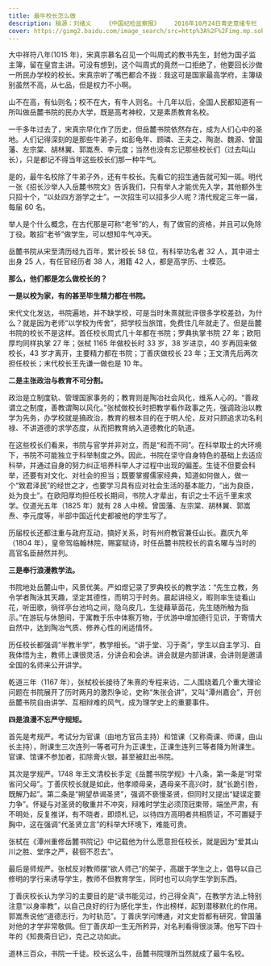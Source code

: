 ```yaml
---
title: 最牛校长怎么做
description: 稿源：刘绪义    《中国纪检监察报》    2016年10月24日青史意绪专栏
cover: https://gimg2.baidu.com/image_search/src=http%3A%2F%2Fimg.mp.sohu.com%2Fupload%2F20170529%2F66637b46b86e42d0930349e39699eca9_th.png&refer=http%3A%2F%2Fimg.mp.sohu.com&app=2002&size=f9999,10000&q=a80&n=0&g=0n&fmt=jpeg?sec=1636274260&t=799dbc5aaf18aafbb06a386925852dc4
---
```


大中祥符八年(1015 年)，宋真宗慕名召见一个叫周式的教书先生，封他为国子监主簿，留在皇宫主讲。可没有想到，这个叫周式的竟然一口拒绝了，他要回长沙做一所民办学校的校长。宋真宗听了嘴巴都合不拢：我这可是国家最高学府，主簿级别虽然不高，从七品，但是权力不小啊。

山不在高，有仙则名；校不在大，有牛人则名。十几年以后，全国人民都知道有一所叫做岳麓书院的民办大学，既是高考神校，又是素质教育名校。

一千多年过去了，宋真宗早化作了历史，但岳麓书院依然存在，成为人们心中的圣地。人们记得深刻的是那些牛弟子，如彭龟年、顾璘、王夫之、陶澍、魏源、曾国藩、左宗棠、胡林翼、郭嵩焘、李元度；当然也没有忘记那些校长们（过去叫山长），只是都记不得当年这些校长们那一种牛气。

是的，最牛名校除了牛弟子外，还有牛校长。先看它的招生通告就可知一斑。明代一张《招长沙举人入岳麓书院文》告诉我们，只有举人才能优先入学，其他额外生只招十个，“以处四方游学之士”。一次招生可以招多少人呢？清代规定三年一届，每届 60 名。

举人是个什么概念，在古代那是可称“老爷”的人，有了做官的资格，并且可以免除丁役。敢招“老爷”做学生，可以想知牛气冲天。

岳麓书院从宋至清历经九百年，累计校长 58 位，有科举功名者 32 人，其中进士出身 25 人，有任官经历者 38 人，湘籍 42 人，都是高学历、士模范。

**那么，他们都是怎么做校长的？**

**一是以校为家，有的甚至毕生精力都在书院。**

宋代文化发达，书院遍地，并不缺学校，可是当时朱熹就批评很多学校差劲，为什么？就是因为老师“以学校为传舍”，把学校当旅馆，免费住几年就走了。但是岳麓书院的校长不是这样。首任校长周式几十年都在书院；罗典执掌书院 27 年；欧阳厚均同样执掌 27 年；张栻 1165 年做校长时 33 岁，38 岁进京，40 岁再回来做校长，43 岁才离开，主要精力都在书院；丁善庆做校长 23 年；王文清先后两次担任校长；末代校长王先谦一做也是 10 年。

**二是主张政治与教育不可分割。**

政治是立制度轨、管理国家事务的；教育则是陶冶社会风化，维系人心的。“善政谓立之制度，善教谓陶以风化。”张栻做校长时把教学看作政事之先，强调政治以教学为先务，办学校就是搞政治，教育的根本目的在于明人伦，反对只顾追求功名利禄、不讲道德的求学态度，从而把教育纳入道德教化的轨道。

在这些校长们看来，书院与官学并非对立，而是“和而不同”。在科举取士的大环境下，书院不可能独立于科举制度之外。因此，书院在坚守自身特色的基础上去适应科举，并通过自身的努力纠正培养科举人才过程中出现的偏差。生徒不但要会科举，还要有对文化、对社会的担当；既要掌握儒家经典，知道如何做人，做一个“致君泽民”的经世之才，也要学习具有应对社会生活的基本能力，“出为良臣，处为良士”。在欧阳厚均担任校长期间，书院人才辈出，有识之士不远千里来求学。仅道光五年（1825 年）就有 28 人中榜。曾国藩、左宗棠、胡林翼、郭嵩焘、李元度等，半部中国近代史都被他的学生写了。

历届校长还都注重与政府互动，搞好关系，时有州府教官兼任山长。嘉庆九年（1804 年），皇帝驾临翰林院，赐宴赋诗，时任岳麓书院校长的袁名曜与当时的高官名臣赫然并列。

**三是奉行浪漫教学法。**

书院地处岳麓山中，风景优美。严如煜记录了罗典校长的教学法：“先生立教，务令学者陶泳其天趣，坚定其德性，而明习于时务。晨起讲经义，暇则率生徒看山花，听田歌，徜徉亭台池坞之间，隐乌皮几，生徒藉草茵花，先生随所触为指示。”在游玩与休憩间，于寓教于乐中体察万物，于优游中增加德行见识，于寄情大自然中，达到陶冶气质、修养心性的闲适情怀。

历任校长都强调“半教半学”，教学相长。“讲于堂、习于斋”，学生以自主学习、自我体悟为主，教师上课很灵活，分讲会和会讲。讲会就是内部讲课，会讲则是邀请全国的名师来公开讲学。

乾道三年（1167 年），张栻校长接待了朱熹的专程来访，二人围绕着几个重大理论问题在书院展开了历时两月的激烈争论，史称“朱张会讲”，又叫“潭州嘉会”，开创岳麓书院自由讲学、互相辩难的风气，成为理学史上的重要事件。

**四是浪漫不忘严守规矩。**

首先是考规严。考试分为官课（由地方官员主持）和馆课（又称斋课、师课，由山长主持），附课生三次连列一等者可升为正课生，正课生连列三等者降为附课生。官课、馆课不参加者，扣除膏火银，甚至被赶出书院。

其次是学规严。1748 年王文清校长手定《岳麓书院学规》十八条，第一条是“时常省问父母”。丁善庆校长就是如此，他孝顺母亲，遇母亲不高兴时，就“长跪引咎，既解乃起”。第二条是“朔望恭谒圣贤”，强调不亵慢圣贤，但同时又提出“疑误定要力争”。怀疑与对圣贤的敬重并不冲突，辩难时学生必须顶冠束带，端坐严肃，有不明处，反复推详，有不晓者，即烦札记，以待四方高明者共相质证，不可置疑于胸中，这在强调“代圣贤立言”的科举大环境下，难能可贵。

张栻在《潭州重修岳麓书院记》中记载他为什么愿意担任校长，就是因为“爱其山川之胜、堂序之严，裴徊不忍去”。

最后是师规严。张栻反对教师摆“欲人师己”的架子，高踞于学生之上，倡导以自己修明的学行来诱导学生，教师不但教育学生，同时也可以向学生学到东西。

丁善庆校长认为学习的主要目的是“读书能见过，约己得全真”，在教学方法上特别注意“以身率教”，以自己良好的行为感化学生，作出榜样，起到潜移默化的作用。郭嵩焘说他“道德志行，为时轨范”。丁善庆学问博通，对文史哲都有研究，曾国藩对他的才学非常敬佩。但丁善庆却一生无所矜异，对名利看得很淡薄。他写下四十年的《知畏斋日记》，克己之功如此。

道林三百众，书院一千徒。校长这么牛，岳麓书院理所当然就成了最牛名校。

